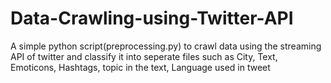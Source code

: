# Data-Crawling-using-Twitter-API

A simple python script(preprocessing.py) to crawl data using the streaming API of twitter and classify it into seperate files such as 
City, Text, Emoticons, Hashtags, topic in the text, Language used in tweet
